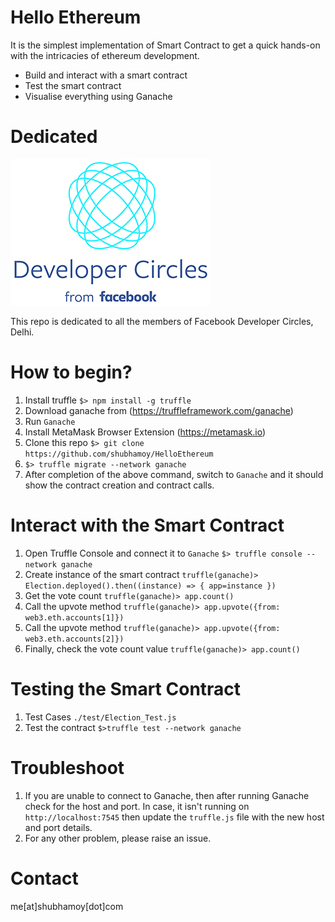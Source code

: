 # Hello Ethereum
It is the simplest implementation of Smart Contract to get a quick hands-on with the intricacies of ethereum development.
  - Build and interact with a smart contract
  - Test the smart contract
  - Visualise everything using Ganache

# Dedicated
![Facebook Developer Circles](fdc_logo.jpg)

This repo is dedicated to all the members of Facebook Developer Circles, Delhi.

# How to begin?
1. Install truffle
```$> npm install -g truffle```
2. Download ganache from (https://truffleframework.com/ganache)
3. Run `Ganache`
4. Install MetaMask Browser Extension (https://metamask.io)
5. Clone this repo
```$> git clone https://github.com/shubhamoy/HelloEthereum```
6. ```$> truffle migrate --network ganache```
7. After completion of the above command, switch to `Ganache` and it should show the contract creation and contract calls.

# Interact with the Smart Contract
1. Open Truffle Console and connect it to `Ganache` ```$> truffle console --network ganache```
2. Create instance of the smart contract
```truffle(ganache)> Election.deployed().then((instance) => { app=instance })```
3. Get the vote count ```truffle(ganache)> app.count()```
4. Call the upvote method ```truffle(ganache)> app.upvote({from: web3.eth.accounts[1]})```
5. Call the upvote method ```truffle(ganache)> app.upvote({from: web3.eth.accounts[2]})```
6. Finally, check the vote count value ```truffle(ganache)> app.count()```

# Testing the Smart Contract
1. Test Cases `./test/Election_Test.js`
2. Test the contract ```$>truffle test --network ganache```

# Troubleshoot
1. If you are unable to connect to Ganache, then after running Ganache check for the host and port. In case, it isn't running on `http://localhost:7545` then update the `truffle.js` file with the new host and port details.
2. For any other problem, please raise an issue.

# Contact
me[at]shubhamoy[dot]com
